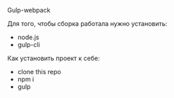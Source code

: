 Gulp-webpack

Для того, чтобы сборка работала нужно установить:

- node.js
- gulp-cli

Как установить проект к себе:

- clone this repo
- npm i
- gulp
